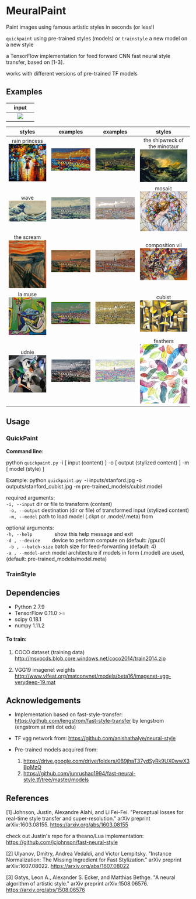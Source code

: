 # MeuralPaint
Paint images using famous artistic styles in seconds (or less!) 

`quickpaint` using pre-trained styles (models) or `trainstyle` a new model on a new style

a TensorFlow implementation for feed forward CNN fast neural style transfer, based on  [1-3].  

works with different versions of pre-trained TF models

## Examples 

<center>

| | input |   |
|:-----:|:-------:|:-----:|
| | <img src="https://github.com/mgoubran/MeuralPaint/blob/master/inputs/florence.jpg" width="350">| | 

</center>


| styles | examples | examples | styles  |
|:-----:|:-------:|:-----:|:-------:|
|  rain princess ![alt text]( styles/rain_princess.jpg) | ![alt text]( outputs/florence_rain_princess.jpg) | ![alt text]( outputs/florence_wreck.jpg) | the shipwreck of the minotaur ![alt text]( styles/the_shipwreck_of_the_minotaur.jpg) |
|  wave ![alt text]( styles/wave.jpg) | ![alt text]( outputs/florence_wave.jpg) | ![alt text]( outputs/florence_mosaic.jpg) | mosaic ![alt text]( styles/mosaic.jpg) |
|  the scream ![alt text]( styles/the_scream.jpg) | ![alt text]( outputs/florence_scream.jpg) | ![alt text]( outputs/florence_composition_vii.jpg) | composition vii ![alt text]( styles/composition_vii.jpg) |
|  la muse ![alt text]( styles/la_muse.jpg) | ![alt text]( outputs/florence_la_muse.jpg) | ![alt text]( outputs/florence_cubist.jpg) | cubist ![alt text]( styles/cubist.jpg) |
|  udnie ![alt text]( styles/udnie.jpg) | ![alt text]( outputs/florence_udnie.jpg) | ![alt text]( outputs/florence_feathers.jpg) | feathers ![alt text]( styles/feathers.jpg) |

## Usage

### QuickPaint

**Command line**:

python `quickpaint.py` -i [ input (content) ] -o [ output (stylized content) ] -m [ model (style) ] 

Example: python `quickpaint.py `-i inputs/stanford.jpg -o outputs/stanford_cubist.jpg -m pre-trained_models/cubist.model

required arguments:  
 ` -i, --input ` dir or file to transform (content)  
 ` -o, --output` destination (dir or file) of transformed input (stylized content)  
`  -m, --model ` path to load model (.ckpt or .model/.meta) from

optional arguments:  
  `-h, --help        `    show this help message and exit   
 ` -d , --device     `    device to perform compute on (default: /gpu:0)   
`  -b , --batch-size `    batch size for feed-forwarding (default: 4)   
 ` -a , --model-arch `    model architecture if models in form (.model) are used, (default: pre-trained_models/model.meta)

### TrainStyle


## Dependencies

- Python 2.7.9
- TensorFlow 0.11.0 >=
- scipy 0.18.1  
- numpy 1.11.2

#### To train:

 1) COCO dataset (training data)
 http://msvocds.blob.core.windows.net/coco2014/train2014.zip
 
 2) VGG19 imagenet weights 
 http://www.vlfeat.org/matconvnet/models/beta16/imagenet-vgg-verydeep-19.mat

## Acknowledgements 

- Implementation based on fast-style-transfer: https://github.com/lengstrom/fast-style-transfer
by lengstrom (engstrom at mit dot edu)

- TF vgg network from: https://github.com/anishathalye/neural-style

- Pre-trained models acquired from: 
    1) https://drive.google.com/drive/folders/0B9jhaT37ydSyRk9UX0wwX3BpMzQ
    2) https://github.com/junrushao1994/fast-neural-style.tf/tree/master/models   

## References

[1] Johnson, Justin, Alexandre Alahi, and Li Fei-Fei. "Perceptual losses for real-time style transfer and super-resolution." arXiv preprint arXiv:1603.08155.
https://arxiv.org/abs/1603.08155

check out Justin's repo for a theano/Lua implementation: https://github.com/jcjohnson/fast-neural-style

[2] Ulyanov, Dmitry, Andrea Vedaldi, and Victor Lempitsky. "Instance Normalization: The Missing Ingredient for Fast Stylization." arXiv preprint arXiv:1607.08022.
https://arxiv.org/abs/1607.08022

[3] Gatys, Leon A., Alexander S. Ecker, and Matthias Bethge. "A neural algorithm of artistic style." arXiv preprint arXiv:1508.06576.
https://arxiv.org/abs/1508.06576 
